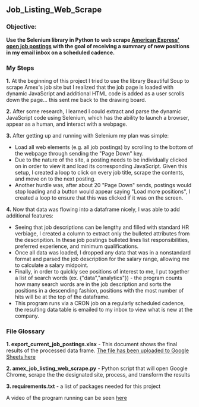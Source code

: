 ## Job_Listing_Web_Scrape

### Objective:
**Use the Selenium library in Python to web scrape [American Express' open job postings](https://aexp.eightfold.ai/careers?intlink=us-amex-career-en-us-home-findalljobs) with the goal of receiving a summary of new positions in my email inbox on a scheduled cadence.**

### My Steps
**1.** At the beginning of this project I tried to use the library Beautiful Soup to scrape Amex's job site but I realized that the job page is loaded with dynamic JavaScript and additional HTML code is added as a user scrolls down the page... this sent me back to the drawing board.

**2.** After some research, I learned I could extract and parse the dynamic JavaScript code using Selenium, which has the ability to launch a browser, appear as a human, and interact with a webpage. 

**3.** After getting up and running with Selenium my plan was simple:
- Load all web elements (e.g. all job postings) by scrolling to the bottom of the webpage through sending the "Page Down" key. 
- Due to the nature of the site, a posting needs to be individually clicked on in order to view it and load its corresponding JavaScript. Given this setup, I created a loop to click on every job title, scrape the contents, and move on to the next posting.
- Another hurdle was, after about 20 "Page Down" sends, postings would stop loading and a button would appear saying "Load more positions", I created a loop to ensure that this was clicked if it was on the screen.

**4.** Now that data was flowing into a dataframe nicely, I was able to add additional features:
- Seeing that job descriptions can be lengthy and filled with standard HR verbiage, I created a column to extract only the bulleted attributes from the descripition. In these job postings bulleted lines list responsibilities, preferred experience, and minimum qualifications.
- Once all data was loaded, I dropped any data that was in a nonstandard format and parsed the job description for the salary range, allowing me to calculate a salary midpoint.
- Finally, in order to quickly see positions of interest to me, I put together a list of search words (ex. {"data","analytics"}) - the program counts how many search words are in the job description and sorts the positions in a descending fashion, positions with the most number of hits will be at the top of the dataframe.
- This program runs via a CRON job on a regularly scheduled cadence, the resulting data table is emailed to my inbox to view what is new at the company.  

### File Glossary
**1. export_current_job_postings.xlsx** - This document shows the final results of the processed data frame. [The file has been uploaded to Google Sheets here](https://docs.google.com/spreadsheets/d/1HljzjnqWC5c-imBxmA5Fb-VG9ZW3g45FBBAyX-RVwZo/edit?usp=sharing)

**2. amex_job_listing_web_scrape.py** - Python script that will open Google Chrome, scrape the the designated site, process, and transform the results

**3. requirements.txt** - a list of packages needed for this project

A video of the program running can be seen [here](https://www.youtube.com/watch?v=smIsr_H56MY&ab_channel=JacobShughrue)
